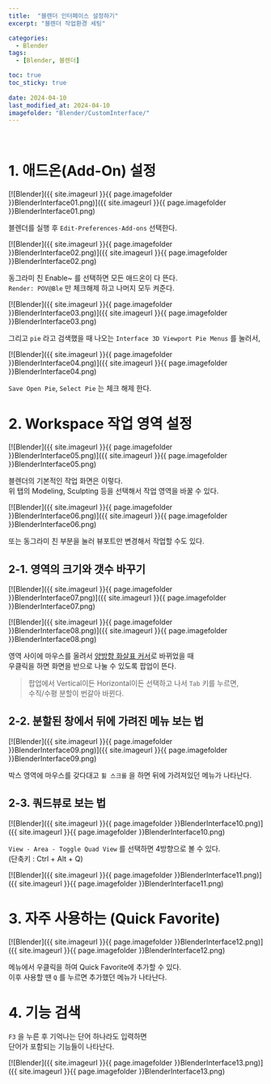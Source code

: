 ```yaml
---
title:  "블렌더 인터페이스 설정하기"
excerpt: "블렌더 작업환경 세팅"

categories:
  - Blender
tags:
  - [Blender, 블렌더]

toc: true
toc_sticky: true
 
date: 2024-04-10
last_modified_at: 2024-04-10
imagefolder: "Blender/CustomInterface/"
---
```


<br>

# 1. 애드온(Add-On) 설정


[![Blender]({{ site.imageurl }}{{ page.imagefolder }}BlenderInterface01.png)]({{ site.imageurl }}{{ page.imagefolder }}BlenderInterface01.png)  

블렌더를 실행 후 `Edit-Preferences-Add-ons` 선택한다.  

[![Blender]({{ site.imageurl }}{{ page.imagefolder }}BlenderInterface02.png)]({{ site.imageurl }}{{ page.imagefolder }}BlenderInterface02.png)  

동그라미 친 Enable~ 를 선택하면 모든 애드온이 다 뜬다.  
`Render: POV@Ble` 만 체크해제 하고 나머지 모두 켜준다.  

[![Blender]({{ site.imageurl }}{{ page.imagefolder }}BlenderInterface03.png)]({{ site.imageurl }}{{ page.imagefolder }}BlenderInterface03.png)  

그리고 `pie` 라고 검색했을 때 나오는 `Interface 3D Viewport Pie Menus` 를 눌러서,  

[![Blender]({{ site.imageurl }}{{ page.imagefolder }}BlenderInterface04.png)]({{ site.imageurl }}{{ page.imagefolder }}BlenderInterface04.png)  

`Save Open Pie`, `Select Pie` 는 체크 해제 한다.




# 2. Workspace 작업 영역 설정

[![Blender]({{ site.imageurl }}{{ page.imagefolder }}BlenderInterface05.png)]({{ site.imageurl }}{{ page.imagefolder }}BlenderInterface05.png)  

블렌더의 기본적인 작업 화면은 이렇다.  
위 탭의 Modeling, Sculpting 등을 선택해서 작업 영역을 바꿀 수 있다.  

[![Blender]({{ site.imageurl }}{{ page.imagefolder }}BlenderInterface06.png)]({{ site.imageurl }}{{ page.imagefolder }}BlenderInterface06.png)  

또는 동그라미 친 부분을 눌러 뷰포트만 변경해서 작업할 수도 있다.  


## 2-1. 영역의 크기와 갯수 바꾸기

[![Blender]({{ site.imageurl }}{{ page.imagefolder }}BlenderInterface07.png)]({{ site.imageurl }}{{ page.imagefolder }}BlenderInterface07.png)  

[![Blender]({{ site.imageurl }}{{ page.imagefolder }}BlenderInterface08.png)]({{ site.imageurl }}{{ page.imagefolder }}BlenderInterface08.png)  

영역 사이에 마우스를 올려서 <u>양방향 화살표 커서</u>로 바뀌었을 때  
우클릭을 하면 화면을 반으로 나눌 수 있도록 팝업이 뜬다.

> 팝업에서 Vertical이든 Horizontal이든 선택하고 나서 `Tab` 키를 누르면,  
> 수직/수평 분할이 번갈아 바뀐다.  


## 2-2. 분할된 창에서 뒤에 가려진 메뉴 보는 법

[![Blender]({{ site.imageurl }}{{ page.imagefolder }}BlenderInterface09.png)]({{ site.imageurl }}{{ page.imagefolder }}BlenderInterface09.png)  

박스 영역에 마우스를 갖다대고 `휠 스크롤` 을 하면 뒤에 가려져있던 메뉴가 나타난다.  


## 2-3. 쿼드뷰로 보는 법

[![Blender]({{ site.imageurl }}{{ page.imagefolder }}BlenderInterface10.png)]({{ site.imageurl }}{{ page.imagefolder }}BlenderInterface10.png)  

`View - Area - Toggle Quad View` 를 선택하면 4방향으로 볼 수 있다.  
(단축키 : Ctrl + Alt + Q)

[![Blender]({{ site.imageurl }}{{ page.imagefolder }}BlenderInterface11.png)]({{ site.imageurl }}{{ page.imagefolder }}BlenderInterface11.png)  




# 3. 자주 사용하는 (Quick Favorite)

[![Blender]({{ site.imageurl }}{{ page.imagefolder }}BlenderInterface12.png)]({{ site.imageurl }}{{ page.imagefolder }}BlenderInterface12.png)  

메뉴에서 우클릭을 하여 Quick Favorite에 추가할 수 있다.  
이후 사용할 땐 `Q` 를 누르면 추가했던 메뉴가 나타난다.  




# 4. 기능 검색

`F3` 을 누른 후 기억나는 단어 하나라도 입력하면  
단어가 포함되는 기능들이 나타난다.

[![Blender]({{ site.imageurl }}{{ page.imagefolder }}BlenderInterface13.png)]({{ site.imageurl }}{{ page.imagefolder }}BlenderInterface13.png)  